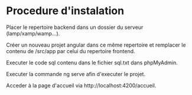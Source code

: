 # Procedure d'instalation

Placer le repertoire backend dans un dossier du serveur (lamp/xamp/wamp...).

Créer un nouveau projet angular dans ce même repertoire et remplacer le contenu de /src/app par celui du repertoire frontend.

Executer le code sql contenu dans le fichier sql.txt dans phpMyAdmin.

Executer la commande ng serve afin d'executer le projet.

Acceder à la page d'accueil via http://localhost:4200/accueil.

